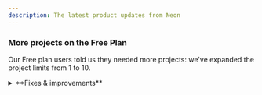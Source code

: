```yaml
---
description: The latest product updates from Neon
---
```


### More projects on the Free Plan

Our Free plan users told us they needed more projects: we've expanded the project limits from 1 to 10.

<details>
<summary>**Fixes & improvements**</summary>

- The [Delete Project](https://api-docs.neon.tech/reference/deleteproject) API now returns a 404 Not Found response instead of a 200 OK response if the project has already been deleted. This is a potentially breaking change for applications that expect a 200 OK response for all delete operations, regardless of whether a project was actually deleted.
- We've released a new version of the Neon CLI, with the followign updates:
  - Removed the deprecated `set-primary` branch command
  - Removed the deprecated `--allow-list` and `--ip-primary-only` flags from the `project update` command
  - Removed the deprecated `--primary-only` flag from the `ip-allow` command
  - Added empty state messages for the `project list` command

</details>
